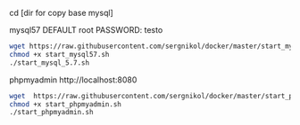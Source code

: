 cd [dir for copy base mysql]

mysql57 DEFAULT root PASSWORD: testo
```sh
wget https://raw.githubusercontent.com/sergnikol/docker/master/start_mysql57.sh
chmod +x start_mysql57.sh
./start_mysql_5.7.sh
```

phpmyadmin http://localhost:8080
```sh
wget  https://raw.githubusercontent.com/sergnikol/docker/master/start_phpmyadmin.sh
chmod +x start_phpmyadmin.sh
./start_phpmyadmin.sh
```
